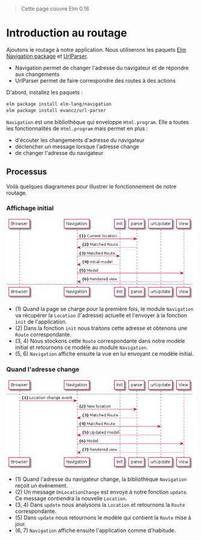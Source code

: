 > Cette page couvre Elm 0.18

# Introduction au routage

Ajoutons le routage à notre application. Nous utiliserons les paquets [Elm Navigation package](http://package.elm-lang.org/packages/elm-lang/navigation/) et [UrlParser](http://package.elm-lang.org/packages/evancz/url-parser/).

- Navigation permet de changer l'adresse du navigateur et de répondre aux changements
- UrlParser permet de faire correspondre des routes à des actions

D'abord, installez les paquets :

```bash
elm package install elm-lang/navigation
elm package install evancz/url-parser
```

 `Navigation` est une bibliothèque qui enveloppe `Html.program`. Elle a toutes les fonctionnalités de `Html.program` mais permet en plus :

 - d'écouter les changements d'adresse du navigateur
 - déclencher un message lorsque l'adresse change
 - de changer l'adresse du navigateur

## Processus

Voilà quelques diagrammes pour illustrer le fonctionnement de notre routage.

### Affichage initial

![Processus](01-intro.png)

- (1) Quand la page se charge pour la première fois, le module `Navigation` va récupérer la `Location` (l'adresse) actuelle et l'envoyer à la fonction `init` de l'application.
- (2) Dans la fonction `init` nous traitons cette adresse et obtenons une `Route` correspondante.
- (3, 4) Nous stockons cette `Route` correspondante dans notre modèle initial et retournons ce modèle au module `Navigation`.
- (5, 6) `Navigation` affiche ensuite la vue en lui envoyant ce modèle initial.

### Quand l'adresse change

![Processus](01-intro_001.png)

- (1) Quand l'adresse du navigateur change, la bibliothèque `Navigation` reçoit un événement.
- (2) Un message `OnLocationChange` est envoyé à notre fonction `update`. Ce message contiendra la nouvelle `Location`.
- (3, 4) Dans `update` nous  analysons la `Location` et retournons la `Route` correspondante.
- (5) Dans `update` nous retournons le modèle qui contient la `Route` mise à jour.
- (6, 7) `Navigation` affiche ensuite l'application comme d'habitude.
